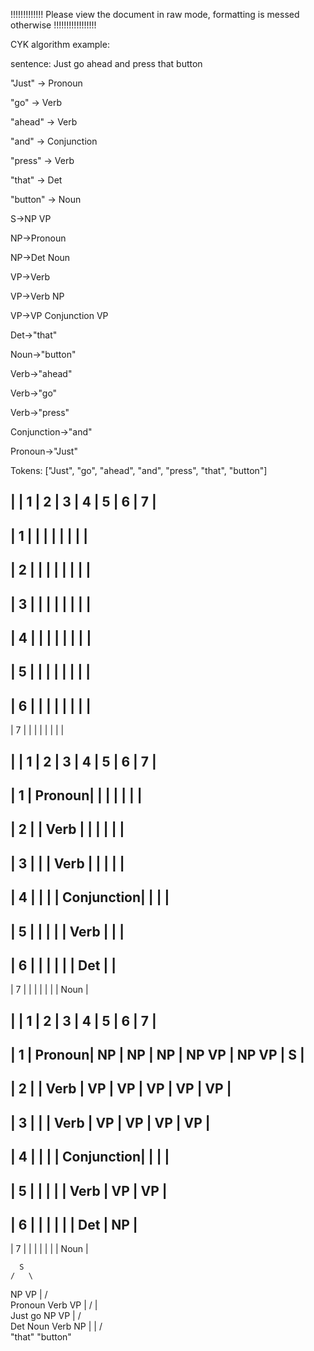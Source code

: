 !!!!!!!!!!!!! Please view the document in raw mode, formatting is messed otherwise !!!!!!!!!!!!!!!!!

CYK algorithm example:

sentence: Just go ahead and press that button

"Just" → Pronoun

"go" → Verb

"ahead" → Verb

"and" → Conjunction

"press" → Verb

"that" → Det

"button" → Noun


S→NP VP

NP→Pronoun

NP→Det Noun

VP→Verb

VP→Verb NP

VP→VP Conjunction VP

Det→"that"

Noun→"button"

Verb→"ahead"

Verb→"go"

Verb→"press"

Conjunction→"and"

Pronoun→"Just"


Tokens: ["Just", "go", "ahead", "and", "press", "that", "button"]

|   | 1      | 2      | 3      | 4      | 5      | 6      | 7      |
--------------------------------------------------------------------
| 1 |        |        |        |        |        |        |        |
--------------------------------------------------------------------
| 2 |        |        |        |        |        |        |        |
--------------------------------------------------------------------
| 3 |        |        |        |        |        |        |        |
--------------------------------------------------------------------
| 4 |        |        |        |        |        |        |        |
--------------------------------------------------------------------
| 5 |        |        |        |        |        |        |        |
--------------------------------------------------------------------
| 6 |        |        |        |        |        |        |        |
--------------------------------------------------------------------
| 7 |        |        |        |        |        |        |        |


|   | 1      | 2      | 3      | 4      | 5      | 6      | 7      |
--------------------------------------------------------------------
| 1 | Pronoun|        |        |        |        |        |        |
--------------------------------------------------------------------
| 2 |        | Verb   |        |        |        |        |        |
--------------------------------------------------------------------
| 3 |        |        | Verb   |        |        |        |        |
--------------------------------------------------------------------
| 4 |        |        |        | Conjunction|       |       |      |
--------------------------------------------------------------------
| 5 |        |        |        |        | Verb   |        |        |
--------------------------------------------------------------------
| 6 |        |        |        |        |        | Det    |        |
--------------------------------------------------------------------
| 7 |        |        |        |        |        |        | Noun   |


|   | 1      | 2      | 3      | 4      | 5      | 6      | 7      |
--------------------------------------------------------------------
| 1 | Pronoun| NP     | NP     | NP     | NP VP  | NP VP  | S      |
--------------------------------------------------------------------
| 2 |        | Verb   | VP     | VP     | VP     | VP     | VP     |
--------------------------------------------------------------------
| 3 |        |        | Verb   | VP     | VP     | VP     | VP     |
--------------------------------------------------------------------
| 4 |        |        |        | Conjunction|       |       |      |
--------------------------------------------------------------------
| 5 |        |        |        |        | Verb   | VP     | VP     |
--------------------------------------------------------------------
| 6 |        |        |        |        |        | Det    | NP     |
--------------------------------------------------------------------
| 7 |        |        |        |        |        |        | Noun   |




      S
    /   \
  NP     VP
  |      /  \
Pronoun Verb  VP
 |      /  |   \
Just   go NP   VP
        |     /  \
     Det Noun Verb NP
      |    |      /  \
    "that" "button"
